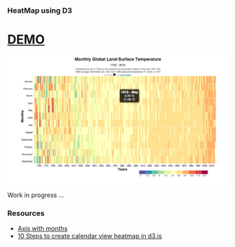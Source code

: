 ### HeatMap using D3

# [DEMO](http://yhagio.github.io/D3-HeatMap)

![Screenshot](/SCR.png)

Work in progress ...

### Resources
- [Axis with months](http://bl.ocks.org/mbostock/1849162)
- [10 Steps to create calendar view heatmap in d3.js](https://www.crowdanalytix.com/communityBlog/10-steps-to-create-calendar-view-heatmap-in-d3-js)